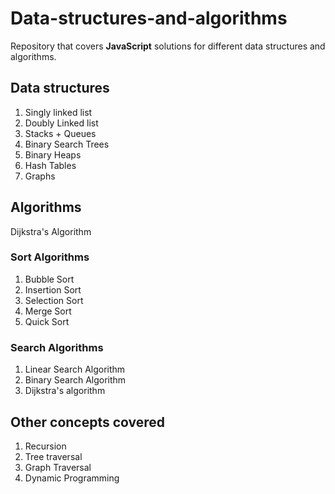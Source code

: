 # Data-structures-and-algorithms
Repository that covers **JavaScript** solutions for different data structures and algorithms.

## Data structures
1. Singly linked list
2. Doubly Linked list
3. Stacks + Queues
4. Binary Search Trees
5. Binary Heaps
6. Hash Tables
7. Graphs

## Algorithms
Dijkstra's Algorithm 

### Sort Algorithms
1. Bubble Sort
2. Insertion Sort
3. Selection Sort
4. Merge Sort
5. Quick Sort

### Search Algorithms
1. Linear Search Algorithm
2. Binary Search Algorithm
3. Dijkstra's algorithm

## Other concepts covered
1. Recursion
2. Tree traversal
3. Graph Traversal
4. Dynamic Programming
